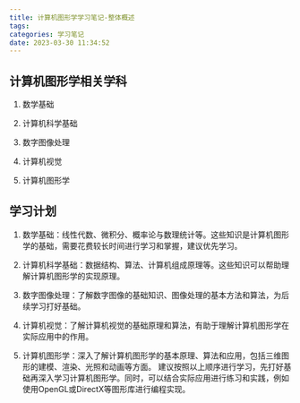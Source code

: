 ```yaml
---
title: 计算机图形学学习笔记-整体概述
tags:  
categories: 学习笔记
date: 2023-03-30 11:34:52
---
```


## 计算机图形学相关学科

1. 数学基础

1. 计算机科学基础

1. 数字图像处理

1. 计算机视觉

1. 计算机图形学

## 学习计划

1. 数学基础：线性代数、微积分、概率论与数理统计等。这些知识是计算机图形学的基础，需要花费较长时间进行学习和掌握，建议优先学习。

1. 计算机科学基础：数据结构、算法、计算机组成原理等。这些知识可以帮助理解计算机图形学的实现原理。

1. 数字图像处理：了解数字图像的基础知识、图像处理的基本方法和算法，为后续学习打好基础。

1. 计算机视觉：了解计算机视觉的基础原理和算法，有助于理解计算机图形学在实际应用中的作用。

1. 计算机图形学：深入了解计算机图形学的基本原理、算法和应用，包括三维图形的建模、渲染、光照和动画等方面。
建议按照以上顺序进行学习，先打好基础再深入学习计算机图形学。同时，可以结合实际应用进行练习和实践，例如使用OpenGL或DirectX等图形库进行编程实现。

